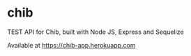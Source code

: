 # chib
TEST API for Chib, built with Node JS, Express and Sequelize

Available at https://chib-app.herokuapp.com
